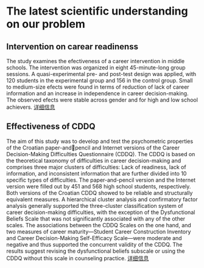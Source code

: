 # The latest scientific understanding on our problem
## Intervention on carear readinenss
The study examines the efectiveness of a career intervention in middle schools. The 
intervention was organized in eight 45-minute-long group sessions. A quasi-experimental pre- and post-test design was applied, with 120 students in the experimental group and 156 in the control group. Small to medium-size efects were found in 
terms of reduction of lack of career information and an increase in independence in 
career decision-making. The observed efects were stable across gender and for high 
and low school achievers.
[详细信息](./intervention.pdf)
## Effectiveness of CDDQ
The aim of this study was to develop and test the psychometric properties of the Croatian paper-andpencil and Internet versions of the Career Decision-Making Difficulties Questionnaire (CDDQ). The
CDDQ is based on the theoretical taxonomy of difficulties in career decision-making and comprises
three major clusters of difficulties: Lack of readiness, lack of information, and inconsistent information
that are further divided into 10 specific types of difficulties. The paper-and-pencil version and the
Internet version were filled out by 451 and 568 high school students, respectively. Both versions of the
Croatian CDDQ showed to be reliable and structurally equivalent measures. A hierarchical cluster
analysis and confirmatory factor analysis generally supported the three-cluster classification system of
career decision-making difficulties, with the exception of the Dysfunctional Beliefs Scale that was not
significantly associated with any of the other scales. The associations between the CDDQ Scales on
the one hand, and two measures of career maturity—Student Career Construction Inventory and
Career Decision-Making Self-Efficacy Scale—were moderate and negative and thus supported the
concurrent validity of the CDDQ. The results suggest revising the dysfunctional beliefs subscale or
using the CDDQ without this scale in counseling practice.
[详细信息](./CDDQ有效性.pdf)
